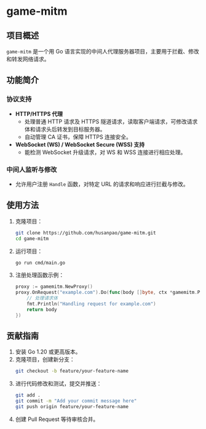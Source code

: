 # game-mitm

## 项目概述
`game-mitm` 是一个用 Go 语言实现的中间人代理服务器项目，主要用于拦截、修改和转发网络请求。

## 功能简介
### 协议支持
- **HTTP/HTTPS 代理**
    - 处理普通 HTTP 请求及 HTTPS 隧道请求，读取客户端请求，可修改请求体和请求头后转发到目标服务器。
    - 自动管理 CA 证书，保障 HTTPS 连接安全。
- **WebSocket (WS) / WebSocket Secure (WSS) 支持**
    - 能检测 WebSocket 升级请求，对 WS 和 WSS 连接进行相应处理。

### 中间人监听与修改
- 允许用户注册 `Handle` 函数，对特定 URL 的请求和响应进行拦截与修改。



## 使用方法
1. 克隆项目：
   ```sh
   git clone https://github.com/husanpao/game-mitm.git
   cd game-mitm
   ```
2. 运行项目：
   ```sh
   go run cmd/main.go
   ```
3. 注册处理函数示例：
   ```go
   proxy := gamemitm.NewProxy()
   proxy.OnRequest("example.com").Do(func(body []byte, ctx *gamemitm.ProxyCtx) []byte {
       // 处理请求体
       fmt.Println("Handling request for example.com")
       return body
   })
   ```

## 贡献指南
1. 安装 Go 1.20 或更高版本。
2. 克隆项目，创建新分支：
   ```sh
   git checkout -b feature/your-feature-name
   ```
3. 进行代码修改和测试，提交并推送：
   ```sh
   git add .
   git commit -m "Add your commit message here"
   git push origin feature/your-feature-name
   ```
4. 创建 Pull Request 等待审核合并。

